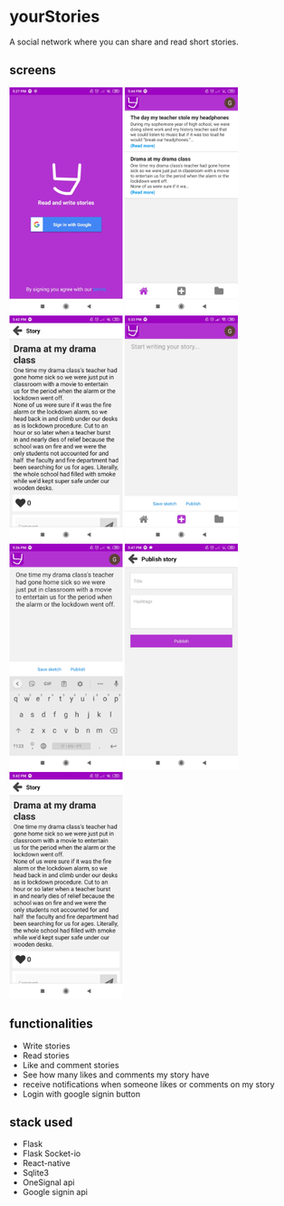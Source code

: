 # yourStories

A social network where you can share and read short stories.

## screens

<p float="left">
	<img src="https://github.com/GuilhermeGuerra4/yourStories/blob/master/images/signin.jpg?raw=true&v=100" width="200px" height="400px">
	<img src="https://github.com/GuilhermeGuerra4/yourStories/blob/master/images/stories.jpg?raw=true&v=100" width="200px" height="400px">
	<img src="https://github.com/GuilhermeGuerra4/yourStories/blob/master/images/story.jpg?raw=true&v=100" width="200px" height="400px">
	<img src="https://github.com/GuilhermeGuerra4/yourStories/blob/master/images/editor.jpg?raw=true&v=100" width="200px" height="400px">
	<img src="https://github.com/GuilhermeGuerra4/yourStories/blob/master/images/editorWritting.jpg?raw=true&v=100" width="200px" height="400px">
	<img src="https://github.com/GuilhermeGuerra4/yourStories/blob/master/images/publish.jpg?raw=true&v=100" width="200px" height="400px">
	<img src="https://github.com/GuilhermeGuerra4/yourStories/blob/master/images/story.jpg?raw=true&v=100" width="200px" height="400px">

</p>

##  functionalities

- Write stories
- Read stories
- Like and comment stories
- See how many likes and comments my story have
- receive notifications when someone likes or comments on my story
- Login with google signin button

## stack used
- Flask
- Flask Socket-io
- React-native
- Sqlite3
- OneSignal api
- Google signin api